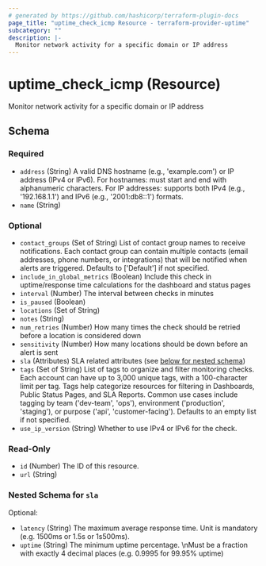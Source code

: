 ```yaml
---
# generated by https://github.com/hashicorp/terraform-plugin-docs
page_title: "uptime_check_icmp Resource - terraform-provider-uptime"
subcategory: ""
description: |-
  Monitor network activity for a specific domain or IP address
---
```


# uptime_check_icmp (Resource)

Monitor network activity for a specific domain or IP address



<!-- schema generated by tfplugindocs -->
## Schema

### Required

- `address` (String) A valid DNS hostname (e.g., 'example.com') or IP address (IPv4 or IPv6). 
For hostnames: must start and end with alphanumeric characters. For IP addresses: supports 
both IPv4 (e.g., '192.168.1.1') and IPv6 (e.g., '2001:db8::1') formats.
- `name` (String)

### Optional

- `contact_groups` (Set of String) List of contact group names to receive notifications. 
Each contact group can contain multiple contacts (email addresses, phone numbers, or integrations) 
that will be notified when alerts are triggered. Defaults to ['Default'] if not specified.
- `include_in_global_metrics` (Boolean) Include this check in uptime/response time calculations for the dashboard and status pages
- `interval` (Number) The interval between checks in minutes
- `is_paused` (Boolean)
- `locations` (Set of String)
- `notes` (String)
- `num_retries` (Number) How many times the check should be retried before a location is considered down
- `sensitivity` (Number) How many locations should be down before an alert is sent
- `sla` (Attributes) SLA related attributes (see [below for nested schema](#nestedatt--sla))
- `tags` (Set of String) List of tags to organize and filter monitoring checks. 
Each account can have up to 3,000 unique tags, with a 100-character limit per tag. 
Tags help categorize resources for filtering in Dashboards, Public Status Pages, and SLA Reports. 
Common use cases include tagging by team ('dev-team', 'ops'), environment ('production', 'staging'), 
or purpose ('api', 'customer-facing'). Defaults to an empty list if not specified.
- `use_ip_version` (String) Whether to use IPv4 or IPv6 for the check.

### Read-Only

- `id` (Number) The ID of this resource.
- `url` (String)

<a id="nestedatt--sla"></a>
### Nested Schema for `sla`

Optional:

- `latency` (String) The maximum average response time. Unit is mandatory (e.g. 1500ms or 1.5s or 1s500ms).
- `uptime` (String) The minimum uptime percentage. \nMust be a fraction with exactly 4 decimal places (e.g. 0.9995 for 99.95% uptime)


